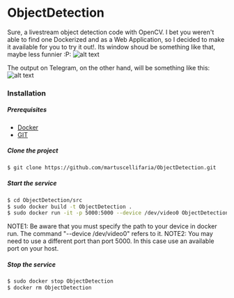 # ObjectDetection
Sure, a livestream object detection code with OpenCV. I bet you weren't able to find one Dockerized and as a Web Application, so I decided to make it available for you to try it out!.
Its window shoud be something like that, maybe less funnier :P:
![alt text](https://github.com/martuscellifaria/ObjectDetection/blob/master/how_it_detects.png)

The output on Telegram, on the other hand, will be something like this:
![alt text](https://github.com/martuscellifaria/ObjectDetection/blob/master/output_on_telegram.jpg)

### Installation
##### Prerequisites
- [Docker](https://docs.docker.com/v17.09/engine/installation/#supported-platforms)
- [GIT](https://git-scm.com/book/en/v2/Getting-Started-Installing-Git)

##### Clone the project

```sh
$ git clone https://github.com/martuscellifaria/ObjectDetection.git
```


##### Start the service
```sh
$ cd ObjectDetection/src
$ sudo docker build -t ObjectDetection .
$ sudo docker run -it -p 5000:5000 --device /dev/video0 ObjectDetection
```
NOTE1: Be aware that you must specify the path to your device in docker run. The command "--device /dev/video0" refers to it. 
NOTE2: You may need to use a different port than port 5000. In this case use an available port on your host.


##### Stop the service
```sh
$ sudo docker stop ObjectDetection
$ docker rm ObjectDetection
```
